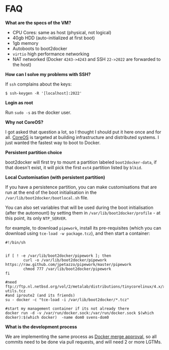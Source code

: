 FAQ
====

**What are the specs of the VM?**

* CPU Cores: same as host (physical, not logical)
* 40gb HDD (auto-initialized at first boot)
* 1gb memory
* Autoboots to boot2docker
* `virtio` high performance networking
* NAT networked (Docker `4243->4243` and SSH `22->2022` are forwarded to the host)

**How can I solve my problems with SSH?**

If `ssh` complains about the keys:

```
$ ssh-keygen -R '[localhost]:2022'
```

**Login as root**

Run `sudo -s` as the docker user.

**Why not CoreOS?**

I got asked that question a lot, so I thought I should put it here once and for all. [CoreOS](http://coreos.com/) is targeted at building infrastructure and distributed systems. I just wanted the fastest way to boot to Docker.

**Persistent partition choice**

boot2docker will first try to mount a partition labeled ``boot2docker-data``, if that doesn't exist, it will pick the first ``ext4`` partition listed by ``blkid``.

**Local Customisation (with persistent partition)**

If you have a persistence partition, you can make customisations that are run at the end of the boot initialisation
in the ``/var/lib/boot2docker/bootlocal.sh`` file.

You can also set variables that will be used during the boot initialisation (after the automount) by setting them in
``/var/lib/boot2docker/profile`` - at this point, its only ``NTP_SERVER``.

for example, to download ``pipework``, install its pre-requisites (which you can download using ``tce-load -w package.tcz``), and then start a container:

```
#!/bin/sh


if [ ! -e /var/lib/boot2docker/pipework ]; then
        curl -o /var/lib/boot2docker/pipework https://raw.github.com/jpetazzo/pipework/master/pipework
        chmod 777 /var/lib/boot2docker/pipework
fi

#need ftp://ftp.nl.netbsd.org/vol/2/metalab/distributions/tinycorelinux/4.x/x86/tcz/bridge-utils.tcz
#and iproute2 (and its friends)
su - docker -c "tce-load -i /var/lib/boot2docker/*.tcz"

#start my management container if its not already there
docker run -d -v /var/run/docker.sock:/var/run/docker.sock $(which docker):$(which docker)  -name dom0 svens-dom0
```

**What is the development process**

We are implementing the same process as [Docker merge approval](https://github.com/dotcloud/docker/blob/master/CONTRIBUTING.md#merge-approval), so all commits need to be done via pull requests, and will need 2 or more LGTMs.
